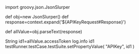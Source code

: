 import groovy.json.JsonSlurper

def obj=new JsonSlurper()
def response=context.expand('${APIKeyRequest#Response}')

def allValue=obj.parseText(response)

String id1=allValue.accessToken
log.info id1
testRunner.testCase.testSuite.setPropertyValue( "APIKey", id1 )
